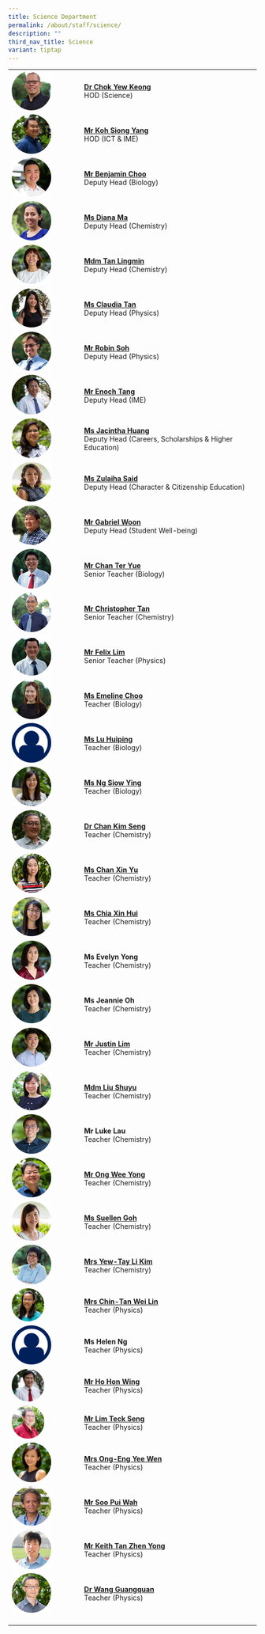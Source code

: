 ```yaml
---
title: Science Department
permalink: /about/staff/science/
description: ""
third_nav_title: Science
variant: tiptap
---
```

<table>
<tbody>
<tr>
<td rowspan="1" colspan="1">
<div class="isomer-image-wrapper">
<img style="width: 60%;" height="auto" width="100%" src="/images/Staff/Sci-Chok-Yew-Keong_s.jpg">
</div>
</td>
<td rowspan="1" colspan="1">
<p><strong><a href="/about/staff/science/dr-chok-yew-keong/" rel="noopener noreferrer nofollow" target="_blank">Dr Chok Yew Keong</a></strong> 
<br>HOD (Science)</p>
</td>
</tr>
<tr>
<td rowspan="1" colspan="1">
<div class="isomer-image-wrapper">
<img style="width: 60%;" height="auto" width="100%" src="/images/Staff/Sci-Koh-Siong-Yang_s.jpg">
</div>
</td>
<td rowspan="1" colspan="1">
<p><strong><a href="/about/staff/science/mr-koh-siong-yang/" rel="noopener noreferrer nofollow" target="_blank">Mr Koh Siong Yang</a></strong> 
<br>HOD (ICT &amp; IME)</p>
</td>
</tr>
<tr>
<td rowspan="1" colspan="1">
<div class="isomer-image-wrapper">
<img style="width: 60%;" height="auto" width="100%" src="/images/Staff/Sci-Benjamin-Choo_s.jpg">
</div>
</td>
<td rowspan="1" colspan="1">
<p><strong><a href="/about/staff/science/mr-benjamin-choo/" rel="noopener noreferrer nofollow" target="_blank">Mr Benjamin Choo</a></strong> 
<br>Deputy Head (Biology)</p>
</td>
</tr>
<tr>
<td rowspan="1" colspan="1">
<div class="isomer-image-wrapper">
<img style="width: 60%;" height="auto" width="100%" src="/images/Staff/Sci-Diana-Ma_s.jpg">
</div>
</td>
<td rowspan="1" colspan="1">
<p><strong><a href="/about/staff/science/ms-diana-ma/" rel="noopener noreferrer nofollow" target="_blank">Ms Diana Ma</a></strong> 
<br>Deputy Head (Chemistry)</p>
</td>
</tr>
<tr>
<td rowspan="1" colspan="1">
<div class="isomer-image-wrapper">
<img style="width: 60%;" height="auto" width="100%" alt="" src="/images/Staff/Sci_Tan_Lingmin.jpg">
</div>
</td>
<td rowspan="1" colspan="1">
<p><strong><a href="/about/staff/science/mdm-tan-lingmin/" rel="noopener noreferrer nofollow" target="_blank">Mdm Tan Lingmin</a></strong> 
<br>Deputy Head (Chemistry)</p>
</td>
</tr>
<tr>
<td rowspan="1" colspan="1">
<div class="isomer-image-wrapper">
<img style="width: 60%;" height="auto" width="100%" src="/images/Staff/Sci-Claudia-Tan_s.jpg">
</div>
</td>
<td rowspan="1" colspan="1">
<p><strong><a href="/about/staff/science/ms-claudia-tan/" rel="noopener noreferrer nofollow" target="_blank">Ms Claudia Tan</a></strong> 
<br>Deputy Head (Physics)</p>
</td>
</tr>
<tr>
<td rowspan="1" colspan="1">
<div class="isomer-image-wrapper">
<img style="width: 60%;" height="auto" width="100%" src="/images/Staff/Sci-Soh-Yong-Li_s-1.jpg">
</div>
</td>
<td rowspan="1" colspan="1">
<p><strong><a href="/about/staff/science/mr-soh-yong-li-robin/" rel="noopener noreferrer nofollow" target="_blank">Mr Robin Soh</a></strong> 
<br>Deputy Head (Physics)</p>
</td>
</tr>
<tr>
<td rowspan="1" colspan="1">
<div class="isomer-image-wrapper">
<img style="width: 60%;" height="auto" width="100%" src="/images/Staff/Sci-Enoch-Tang_s.jpg">
</div>
</td>
<td rowspan="1" colspan="1">
<p><strong><a href="/about/staff/science/mr-enoch-tang/" rel="noopener noreferrer nofollow" target="_blank">Mr Enoch Tang</a></strong> 
<br>Deputy Head (IME)</p>
</td>
</tr>
<tr>
<td rowspan="1" colspan="1">
<div class="isomer-image-wrapper">
<img style="width: 60%;" height="auto" width="100%" src="/images/Staff/Sci-Jacintha-Huang_s.jpg">
</div>
</td>
<td rowspan="1" colspan="1">
<p><strong><a href="/about/staff/science/ms-jacintha-huang/" rel="noopener noreferrer nofollow" target="_blank">Ms Jacintha Huang</a><br></strong>Deputy
Head (Careers, Scholarships &amp; Higher Education)</p>
</td>
</tr>
<tr>
<td rowspan="1" colspan="1">
<div class="isomer-image-wrapper">
<img style="width: 60%;" height="auto" width="100%" src="/images/Staff/Sci-Zulaiha-Said_s.jpg">
</div>
</td>
<td rowspan="1" colspan="1">
<p><strong><a href="/about/staff/science/ms-zulaiha-said/" rel="noopener noreferrer nofollow" target="_blank">Ms Zulaiha Said</a></strong> 
<br>Deputy Head (Character &amp; Citizenship Education)</p>
</td>
</tr>
<tr>
<td rowspan="1" colspan="1">
<div class="isomer-image-wrapper">
<img style="width: 60%;" height="auto" width="100%" src="/images/Staff/Sci-Gabriel-Woon_s.jpg">
</div>
</td>
<td rowspan="1" colspan="1">
<p><strong><a href="/about/staff/science/mr-gabriel-woon/" rel="noopener noreferrer nofollow" target="_blank">Mr Gabriel Woon</a></strong> 
<br>Deputy Head (Student Well-being)</p>
</td>
</tr>
<tr>
<td rowspan="1" colspan="1">
<div class="isomer-image-wrapper">
<img style="width: 60%;" height="auto" width="100%" src="/images/Staff/Sci-Chan-Ter-Yue_s.jpg">
</div>
</td>
<td rowspan="1" colspan="1">
<p><strong><a href="/about/staff/science/mr-chan-ter-yue/" rel="noopener noreferrer nofollow" target="_blank">Mr Chan Ter Yue</a></strong> 
<br>Senior Teacher (Biology)</p>
</td>
</tr>
<tr>
<td rowspan="1" colspan="1">
<div class="isomer-image-wrapper">
<img style="width: 60%;" height="auto" width="100%" src="/images/Staff/Sci-Christopher-Tan_s.jpg">
</div>
</td>
<td rowspan="1" colspan="1">
<p><strong><a href="/about/staff/science/mr-christopher-tan/" rel="noopener noreferrer nofollow" target="_blank">Mr Christopher Tan</a></strong> 
<br>Senior Teacher (Chemistry)</p>
</td>
</tr>
<tr>
<td rowspan="1" colspan="1">
<div class="isomer-image-wrapper">
<img style="width: 60%;" height="auto" width="100%" src="/images/Staff/Sci-Felix-Lim_s.jpg">
</div>
</td>
<td rowspan="1" colspan="1">
<p><strong><a href="/about/staff/science/mr-felix-lim/" rel="noopener noreferrer nofollow" target="_blank">Mr Felix Lim</a></strong> 
<br>Senior Teacher (Physics)</p>
</td>
</tr>
<tr>
<td rowspan="1" colspan="1">
<div class="isomer-image-wrapper">
<img style="width: 60%;" height="auto" width="100%" src="/images/Staff/Sci-Emeline-Choo_s.jpg">
</div>
</td>
<td rowspan="1" colspan="1">
<p><strong><a href="/about/staff/science/ms-emeline-choo/" rel="noopener noreferrer nofollow" target="_blank">Ms Emeline Choo</a></strong> 
<br>Teacher (Biology)</p>
</td>
</tr>
<tr>
<td rowspan="1" colspan="1">
<div class="isomer-image-wrapper">
<img style="width: 60%;" height="auto" width="100%" src="/images/Staff/Staff-Profile.png">
</div>
</td>
<td rowspan="1" colspan="1">
<p><strong><a href="/about/staff/science/ms-lu-huiping/" rel="noopener noreferrer nofollow" target="_blank">Ms Lu Huiping</a></strong> 
<br>Teacher (Biology)</p>
</td>
</tr>
<tr>
<td rowspan="1" colspan="1">
<div class="isomer-image-wrapper">
<img style="width: 60%;" height="auto" width="100%" src="/images/Staff/Sci-Ng-Siow-Ying_s.jpg">
</div>
</td>
<td rowspan="1" colspan="1">
<p><strong><a href="/about/staff/science/ms-ng-siow-ying/" rel="noopener noreferrer nofollow" target="_blank">Ms Ng Siow Ying</a></strong> 
<br>Teacher (Biology)</p>
</td>
</tr>
<tr>
<td rowspan="1" colspan="1">
<div class="isomer-image-wrapper">
<img style="width: 60%;" height="auto" width="100%" src="/images/Staff/Sci-Chan-Kim-Seng_s.jpg">
</div>
</td>
<td rowspan="1" colspan="1">
<p><strong><a href="/about/staff/science/dr-chan-kim-seng/" rel="noopener noreferrer nofollow" target="_blank">Dr Chan Kim Seng</a></strong> 
<br>Teacher (Chemistry)</p>
</td>
</tr>
<tr>
<td rowspan="1" colspan="1">
<div class="isomer-image-wrapper">
<img style="width: 60%;" height="auto" width="100%" src="/images/Staff/Chan-Xin-Yu-s.jpg">
</div>
</td>
<td rowspan="1" colspan="1">
<p><strong><a href="/about/staff/science/ms-chan-xin-yu/" rel="noopener noreferrer nofollow" target="_blank">Ms Chan Xin Yu</a></strong> 
<br>Teacher (Chemistry)</p>
</td>
</tr>
<tr>
<td rowspan="1" colspan="1">
<div class="isomer-image-wrapper">
<img style="width: 60%;" height="auto" width="100%" src="/images/Staff/Sci-Chia-Xin-Hui_s.jpg">
</div>
</td>
<td rowspan="1" colspan="1">
<p><strong><a href="/about/staff/science/ms-chia-xin-hui/" rel="noopener noreferrer nofollow" target="_blank">Ms Chia Xin Hui</a></strong> 
<br>Teacher (Chemistry)</p>
</td>
</tr>
<tr>
<td rowspan="1" colspan="1">
<div class="isomer-image-wrapper">
<img style="width: 60%;" height="auto" width="100%" alt="" src="/images/Staff/Sci_Evelyn_Yong.jpg">
</div>
</td>
<td rowspan="1" colspan="1">
<p><strong>Ms Evelyn Yong</strong> 
<br>Teacher (Chemistry)</p>
</td>
</tr>
<tr>
<td rowspan="1" colspan="1">
<div class="isomer-image-wrapper">
<img style="width: 60%;" height="auto" width="100%" alt="" src="/images/Staff/Sci_Jeannie_Oh.jpg">
</div>
</td>
<td rowspan="1" colspan="1">
<p><strong>Ms Jeannie Oh</strong> 
<br>Teacher (Chemistry)</p>
</td>
</tr>
<tr>
<td rowspan="1" colspan="1">
<div class="isomer-image-wrapper">
<img style="width: 60%;" height="auto" width="100%" alt="" src="/images/Staff/Sci_Justin_Lim.jpg">
</div>
</td>
<td rowspan="1" colspan="1">
<p><strong><a href="/about/staff/science/mr-justin-lim/" rel="noopener noreferrer nofollow" target="_blank">Mr Justin Lim</a></strong> 
<br>Teacher (Chemistry)</p>
</td>
</tr>
<tr>
<td rowspan="1" colspan="1">
<div class="isomer-image-wrapper">
<img style="width: 60%;" height="auto" width="100%" src="/images/Staff/Sci-Liu-Shuyu_s-1.jpg">
</div>
</td>
<td rowspan="1" colspan="1">
<p><strong><a href="/about/staff/science/mdm-liu-shuyu/" rel="noopener noreferrer nofollow" target="_blank">Mdm Liu Shuyu</a></strong> 
<br>Teacher (Chemistry)</p>
</td>
</tr>
<tr>
<td rowspan="1" colspan="1">
<div class="isomer-image-wrapper">
<img style="width: 60%;" height="auto" width="100%" alt="" src="/images/Staff/Sci_Luke_Lau.jpg">
</div>
</td>
<td rowspan="1" colspan="1">
<p><strong>Mr Luke Lau</strong> 
<br>Teacher (Chemistry)</p>
</td>
</tr>
<tr>
<td rowspan="1" colspan="1">
<div class="isomer-image-wrapper">
<img style="width: 60%;" height="auto" width="100%" src="/images/Staff/Sci-Ong-Wee-Yong_s.jpg">
</div>
</td>
<td rowspan="1" colspan="1">
<p><strong><a href="/about/staff/science/mr-ong-wee-yong/" rel="noopener noreferrer nofollow" target="_blank">Mr Ong Wee Yong</a></strong> 
<br>Teacher (Chemistry)</p>
</td>
</tr>
<tr>
<td rowspan="1" colspan="1">
<div class="isomer-image-wrapper">
<img style="width: 60%;" height="auto" width="100%" alt="" src="/images/Staff/Sci_Suellen_Goh_s.jpg">
</div>
</td>
<td rowspan="1" colspan="1">
<p><strong><a href="/about/staff/science/ms-suellen-goh/" rel="noopener noreferrer nofollow" target="_blank">Ms Suellen Goh</a></strong> 
<br>Teacher (Chemistry)</p>
</td>
</tr>
<tr>
<td rowspan="1" colspan="1">
<div class="isomer-image-wrapper">
<img style="width: 60%;" height="auto" width="100%" src="/images/Staff/Sci-Tay-Li-Kim_s.jpg">
</div>
</td>
<td rowspan="1" colspan="1">
<p><strong><a href="/about/staff/science/mrs-yew-li-kim/" rel="noopener noreferrer nofollow" target="_blank">Mrs Yew-Tay Li Kim</a></strong> 
<br>Teacher (Chemistry)</p>
</td>
</tr>
<tr>
<td rowspan="1" colspan="1">
<div class="isomer-image-wrapper">
<img style="width: 50%;" height="auto" width="100%" src="/images/Staff/Sci-Chin-Tan-Wei-Lin_s.jpg">
</div>
</td>
<td rowspan="1" colspan="1">
<p><strong><a href="/about/staff/science/mrs-chin-tan-wei-lin/" rel="noopener noreferrer nofollow" target="_blank">Mrs Chin-Tan Wei Lin</a></strong> 
<br>Teacher (Physics)</p>
</td>
</tr>
<tr>
<td rowspan="1" colspan="1">
<div class="isomer-image-wrapper">
<img style="width: 60%;" height="auto" width="100%" alt="" src="/images/Staff/Staff-Profile.png">
</div>
</td>
<td rowspan="1" colspan="1">
<p><strong>Ms Helen Ng</strong> 
<br>Teacher (Physics)</p>
</td>
</tr>
<tr>
<td rowspan="1" colspan="1">
<div class="isomer-image-wrapper">
<img style="width: 50%;" height="auto" width="100%" src="/images/Staff/Sci-Ho-Hon-Wing_s.jpg">
</div>
</td>
<td rowspan="1" colspan="1">
<p><strong><a href="/about/staff/science/mr-ho-hon-wing/" rel="noopener noreferrer nofollow" target="_blank">Mr Ho Hon Wing</a> </strong>
<br>Teacher (Physics)</p>
</td>
</tr>
<tr>
<td rowspan="1" colspan="1">
<div class="isomer-image-wrapper">
<img style="width: 50%;" height="auto" width="100%" src="/images/Staff/Lim-Teck-Seng-s.jpg">
</div>
</td>
<td rowspan="1" colspan="1">
<p><strong><a href="/about/staff/science/mr-lim-teck-seng/" rel="noopener noreferrer nofollow" target="_blank">Mr Lim Teck Seng</a></strong> 
<br>Teacher (Physics)</p>
</td>
</tr>
<tr>
<td rowspan="1" colspan="1">
<div class="isomer-image-wrapper">
<img style="width: 60%;" height="auto" width="100%" src="/images/Staff/Sci-Ong-Eng-Yee-Wen_s.jpg">
</div>
</td>
<td rowspan="1" colspan="1">
<p><strong><a href="/about/staff/science/mrs-ong-yee-wen/" rel="noopener noreferrer nofollow" target="_blank">Mrs Ong-Eng Yee Wen</a></strong> 
<br>Teacher (Physics)</p>
</td>
</tr>
<tr>
<td rowspan="1" colspan="1">
<div class="isomer-image-wrapper">
<img style="width: 60%;" height="auto" width="100%" src="/images/Staff/sci-soopuiwah_s.jpg">
</div>
</td>
<td rowspan="1" colspan="1">
<p><strong><a href="/about/staff/science/mr-soo-pui-wah/" rel="noopener noreferrer nofollow" target="_blank">Mr Soo Pui Wah</a></strong> 
<br>Teacher (Physics)</p>
</td>
</tr>
<tr>
<td rowspan="1" colspan="1">
<div class="isomer-image-wrapper">
<img style="width: 60%;" height="auto" width="100%" src="/images/Staff/Sci-Tan-Zheng-Yong_s.jpg">
</div>
</td>
<td rowspan="1" colspan="1">
<p><strong><a href="/about/staff/science/mr-tan-zhen-yong/" rel="noopener noreferrer nofollow" target="_blank">Mr Keith Tan Zhen Yong</a></strong> 
<br>Teacher (Physics)</p>
</td>
</tr>
<tr>
<td rowspan="1" colspan="1">
<div class="isomer-image-wrapper">
<img style="width: 60%;" height="auto" width="100%" src="/images/Staff/Wang-Guangquan-s.jpg">
</div>
</td>
<td rowspan="1" colspan="1">
<p><strong><a href="/about/staff/science/dr-wang-guangquan/" rel="noopener noreferrer nofollow" target="_blank">Dr Wang Guangquan</a></strong> 
<br>Teacher (Physics)</p>
</td>
</tr>
<tr>
<td rowspan="1" colspan="1">
<p></p>
</td>
<td rowspan="1" colspan="1">
<p></p>
</td>
</tr>
</tbody>
</table>
<p></p>
<p></p>
<p></p>
<p></p>
<p></p>
<p></p>
<p></p>